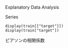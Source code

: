 Explanatory Data Analysis


Series

```
display(train[["target"]])
display(train["target"])
```

ピアソンの相関係数

